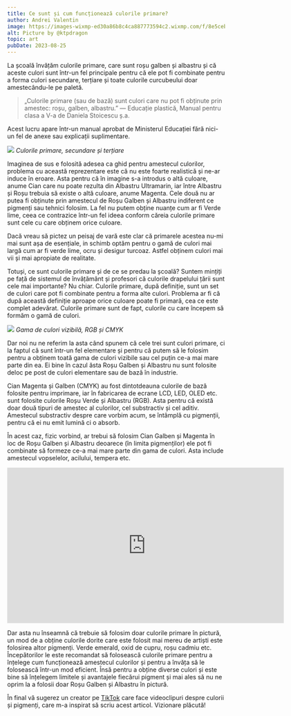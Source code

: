 ```yaml
---
title: Ce sunt și cum funcționează culorile primare?
author: Andrei Valentin
image: https://images-wixmp-ed30a86b8c4ca887773594c2.wixmp.com/f/8e5cebe1-7f03-4576-96b4-f30df5884111/d6fucg5-dca1519e-8604-4b44-a9bc-0e267e3afa14.jpg/v1/fill/w_890,h_897,q_70,strp/color_wheel_by_ktpdragon_d6fucg5-pre.jpg?token=eyJ0eXAiOiJKV1QiLCJhbGciOiJIUzI1NiJ9.eyJzdWIiOiJ1cm46YXBwOjdlMGQxODg5ODIyNjQzNzNhNWYwZDQxNWVhMGQyNmUwIiwiaXNzIjoidXJuOmFwcDo3ZTBkMTg4OTgyMjY0MzczYTVmMGQ0MTVlYTBkMjZlMCIsIm9iaiI6W1t7ImhlaWdodCI6Ijw9MTAzMiIsInBhdGgiOiJcL2ZcLzhlNWNlYmUxLTdmMDMtNDU3Ni05NmI0LWYzMGRmNTg4NDExMVwvZDZmdWNnNS1kY2ExNTE5ZS04NjA0LTRiNDQtYTliYy0wZTI2N2UzYWZhMTQuanBnIiwid2lkdGgiOiI8PTEwMjQifV1dLCJhdWQiOlsidXJuOnNlcnZpY2U6aW1hZ2Uub3BlcmF0aW9ucyJdfQ.XbvWaV1Z8qBI9mbrki_N9SzP7CCMg03-HgZo49rUXXs
alt: Picture by @ktpdragon
topic: art
pubDate: 2023-08-25
---
```


La școală învățăm culorile primare, care sunt roșu galben și albastru și că aceste culori sunt într-un fel principale pentru că ele pot fi combinate pentru a forma culori secundare, terțiare și toate culorile curcubeului doar amestecându-le pe paletă.

> „Culorile primare (sau de bază) sunt culori care nu pot fi obținute prin amestec: roșu, galben, albastru.” — Educație plastică, Manual pentru clasa a V-a de Daniela Stoicescu ș.a.

Acest lucru apare într-un manual aprobat de Ministerul Educației fără nici-un fel de anexe sau explicații suplimentare.

![](https://cdn-images-1.medium.com/max/800/1*yGbm6xDpPQjQnA8TpRnHaw.png)
*Culorile primare, secundare și terțiare*

Imaginea de sus e folosită adesea ca ghid pentru amestecul culorilor, problema cu această reprezentare este că nu este foarte realistică și ne-ar induce în eroare. Asta pentru că în imagine s-a introdus o altă culoare, anume Cian care nu poate rezulta din Albastru Ultramarin, iar între Albastru și Roșu trebuia să existe o altă culoare, anume Magenta. Cele două nu ar putea fi obținute prin amestecul de Roșu Galben și Albastru indiferent ce pigmenți sau tehnici folosim. La fel nu putem obține nuanțe cum ar fi Verde lime, ceea ce contrazice într-un fel ideea conform căreia culorile primare sunt cele cu care obținem orice culoare.

Dacă vreau să pictez un peisaj de vară este clar că primarele acestea nu-mi mai sunt așa de esențiale, in schimb optăm pentru o gamă de culori mai largă cum ar fi verde lime, ocru și desigur turcoaz. Astfel obținem culori mai vii și mai apropiate de realitate.

Totuși, ce sunt culorile primare și de ce se predau la școală? Suntem mințiți pe față de sistemul de învățământ și profesori că culorile drapelului țării sunt cele mai importante? Nu chiar. Culorile primare, după definiție, sunt un set de culori care pot fi combinate pentru a forma alte culori. Problema ar fi că după această definiție aproape orice culoare poate fi primară, cea ce este complet adevărat. Culorile primare sunt de fapt, culorile cu care începem să formăm o gamă de culori.

![](https://beedevildesign.files.wordpress.com/2017/05/color_gamut.png)
*Gama de culori vizibilă, RGB și CMYK*

Dar noi nu ne referim la asta când spunem că cele trei sunt culori primare, ci la faptul că sunt într-un fel elementare și pentru că putem să le folosim pentru a obținem toată gama de culori vizibile sau cel puțin ce-a mai mare parte din ea. Ei bine în cazul ăsta Roșu Galben și Albastru nu sunt folosite deloc pe post de culori elementare sau de bază în industrie.

Cian Magenta și Galben (CMYK) au fost dintotdeauna culorile de bază folosite pentru imprimare, iar în fabricarea de ecrane LCD, LED, OLED etc. sunt folosite culorile Roșu Verde și Albastru (RGB). Asta pentru că există doar două tipuri de amestec al culorilor, cel substractiv și cel aditiv. Amestecul substractiv despre care vorbim acum, se întâmplă cu pigmenții, pentru că ei nu emit lumină ci o absorb.

În acest caz, fizic vorbind, ar trebui să folosim Cian Galben și Magenta în loc de Roșu Galben și Albastru deoarece (în limita pigmenților) ele pot fi combinate să formeze ce-a mai mare parte din gama de culori. Asta include amestecul vopselelor, acilului, tempera etc.

<iframe width="640" height="360" src="https://www.youtube.com/embed/vXBf_puKt_c" title="Limited CMY palette design oil painting mixing, demo 1.2" frameborder="0" allow="accelerometer; autoplay; clipboard-write; encrypted-media; gyroscope; picture-in-picture; web-share" referrerpolicy="strict-origin-when-cross-origin" allowfullscreen></iframe>

Dar asta nu înseamnă că trebuie să folosim doar culorile primare în pictură, un mod de a obține culorile dorite care este folosit mai mereu de artiști este folosirea altor pigmenți. Verde emerald, oxid de cupru, roșu cadmiu etc. Începătorilor le este recomandat să folosească culorile primare pentru a înțelege cum funcționează amestecul culorilor și pentru a învăța să le folosească într-un mod eficient. Însă pentru a obține diverse culori și este bine să înțelegem limitele și avantajele fiecărui pigment și mai ales să nu ne oprim la a folosii doar Roșu Galben și Albastru în pictură.

În final vă sugerez un creator pe [TikTok](https://www.tiktok.com/@color.nerd) care face videoclipuri despre culorii și pigmenți, care m-a inspirat să scriu acest articol. Vizionare plăcută!